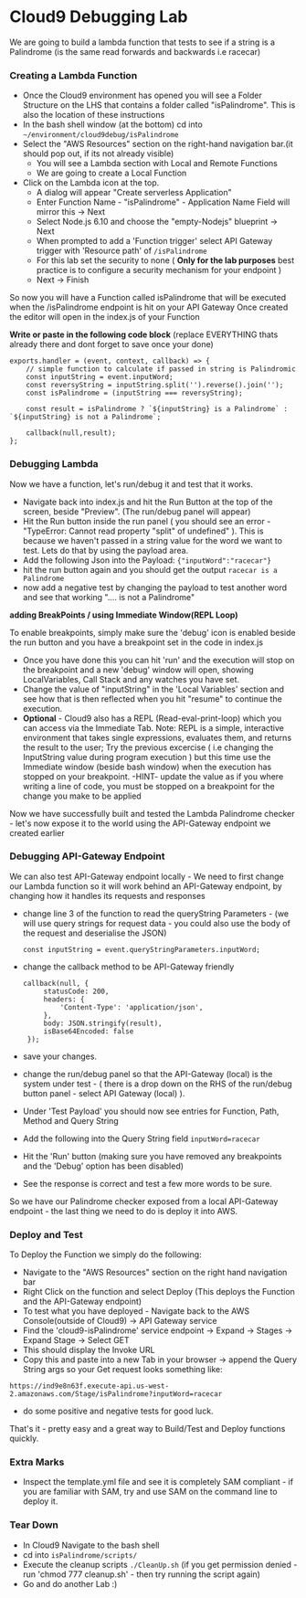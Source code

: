 # Cloud9 Debugging Lab
We are going to build a lambda function that tests to see if a string is a Palindrome (is the same read 
forwards and backwards i.e racecar)

### Creating a Lambda Function
- Once the Cloud9 environment has opened you will see a Folder Structure on the LHS that contains a folder called "isPalindrome". This is also the location of these instructions
- In the bash shell window (at the bottom) cd into ```~/environment/cloud9debug/isPalindrome```
- Select the "AWS Resources" section on the right-hand navigation bar.(it should pop out, if its not already visible)
  - You will see a Lambda section with Local and Remote Functions
  - We are going to create a Local Function
- Click on the Lambda icon at the top.
  - A dialog will appear "Create serverless Application"
  - Enter Function Name - "isPalindrome" - Application Name Field will mirror this -> Next
  - Select Node.js 6.10 and choose the "empty-Nodejs" blueprint -> Next
  - When prompted to add a 'Function trigger' select API Gateway trigger with 'Resource path' of ```/isPalindrome```
  - For this lab set the security to none ( **Only for the lab purposes**  best practice is to configure a security mechanism for your endpoint )
  - Next -> Finish

So now you will have a Function called isPalindrome that will be executed when the /isPalindrome endpoint is hit on your API Gateway
Once created the editor will open in the index.js of your Function

**Write or paste in the following code block**
(replace EVERYTHING thats already there and dont forget to save once your done)

```
exports.handler = (event, context, callback) => {
    // simple function to calculate if passed in string is Palindromic
    const inputString = event.inputWord;
    const reversyString = inputString.split('').reverse().join('');
    const isPalindrome = (inputString === reversyString);
    
    const result = isPalindrome ? `${inputString} is a Palindrome` : `${inputString} is not a Palindrome`;
    
    callback(null,result);
};
```
### Debugging Lambda


Now we have a function, let's run/debug it and test that it works.
- Navigate back into index.js and hit the Run Button at the top of the screen, beside "Preview". (The run/debug panel will appear)
- Hit the Run button inside the run panel ( you should see an error - "TypeError: Cannot read property "split" of undefined" ).  This is because we haven't passed in a string value for the word we want to test.  Lets do that by using the payload area.
- Add the following Json into the Payload: ```{"inputWord":"racecar"}```
- hit the run button again and you should get the output ```racecar is a Palindrome```
- now add a negative test by changing the payload to test another word and see that working ".... is not a Palindrome"
  
**adding BreakPoints / using Immediate Window(REPL Loop)**

To enable breakpoints, simply make sure the 'debug' icon is enabled beside the run button and you have a breakpoint set in the code in index.js

  - Once you have done this you can hit 'run' and the execution will stop on the breakpoint and a new 'debug' window will open, showing LocalVariables, Call Stack and any watches you have set.
  - Change the value of "inputString" in the 'Local Variables' section and see how that is then reflected when you hit "resume" to continue the execution.
  - **Optional** - Cloud9 also has a REPL (Read-eval-print-loop) which you can access via the Immediate Tab. Note: REPL is a simple, interactive environment that takes single expressions, evaluates them, and returns the result to the user; 
           Try the previous excercise ( i.e changing the InputString value during program execution ) but this time use the Immediate window (beside bash window) when the execution has stopped on your breakpoint.
           -HINT- update the value as if you where writing a line of code, you must be stopped on a breakpoint for the change you make to be applied

Now we have successfully built and tested the Lambda Palindrome checker - let's now expose it to the world using the API-Gateway endpoint we created earlier

### Debugging API-Gateway Endpoint   

We can also test API-Gateway endpoint locally - We need to first change our Lambda function so it will work behind an API-Gateway endpoint, by changing how it handles its requests and responses

- change line 3 of the function to read the queryString Parameters - (we will use query strings for request data - you could also use the body of the request and deserialise the JSON)
   
   ```
   const inputString = event.queryStringParameters.inputWord;
   ```
   
- change the callback method to be API-Gateway friendly
 
   ```
   callback(null, {
        statusCode: 200,
        headers: {
            'Content-Type': 'application/json',
        },
        body: JSON.stringify(result),
        isBase64Encoded: false
    });
   ```
- save your changes. 
- change the run/debug panel so that the API-Gateway (local) is the system under test - ( there is a drop down on the RHS of the run/debug button panel - select API Gateway (local) ).
- Under 'Test Payload' you should now see entries for Function, Path, Method and Query String
- Add the following into the Query String field ```inputWord=racecar```
- Hit the 'Run' button (making sure you have removed any breakpoints and the 'Debug' option has been disabled)
- See the response is correct and test a few more words to be sure. 
   
So we have our Palindrome checker exposed from a local API-Gateway endpoint - the last thing we need to do is deploy it into AWS.

### Deploy and Test

To Deploy the Function we simply do the following:
- Navigate to the "AWS Resources" section on the right hand navigation bar 
- Right Click on the function and select Deploy (This  deploys the Function and the API-Gateway endpoint)
- To test what you have deployed - Navigate back to the AWS Console(outside of Cloud9) -> API Gateway service
- Find the 'cloud9-isPalindrome' service endpoint -> Expand -> Stages -> Expand Stage -> Select GET 
- This should display the Invoke URL
- Copy this and paste into a new Tab in your browser -> append the Query String args so your Get request looks something like:

``https://ind9e8n63f.execute-api.us-west-2.amazonaws.com/Stage/isPalindrome?inputWord=racecar``

- do some positive and negative tests for good luck.

That's it - pretty easy and a great way to Build/Test and Deploy functions quickly.

### Extra Marks ###

- Inspect the template.yml file and see it is completely SAM compliant - if you are familiar with SAM, try and use SAM on the command line to deploy it.


### Tear Down
- In Cloud9 Navigate to the bash shell
- cd into ```isPalindrome/scripts/``` 
- Execute the cleanup scripts ```./CleanUp.sh```
(if you get permission denied - run 'chmod 777 cleanup.sh' - then try running the script again)
- Go and do another Lab :)
